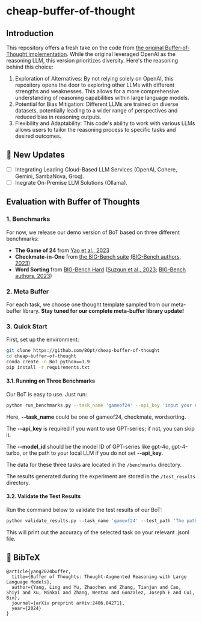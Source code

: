 # cheap-buffer-of-thought

## Introduction

This repository offers a fresh take on the code from [the original Buffer-of-Thought implementation](https://github.com/YangLing0818/buffer-of-thought-llm). While the original leveraged OpenAI as the reasoning LLM, this version prioritizes diversity. Here's the reasoning behind this choice:

1. Exploration of Alternatives: By not relying solely on OpenAI, this repository opens the door to exploring other LLMs with different strengths and weaknesses. This allows for a more comprehensive understanding of reasoning capabilities within large language models.
2. Potential for Bias Mitigation: Different LLMs are trained on diverse datasets, potentially leading to a wider range of perspectives and reduced bias in reasoning outputs.
3. Flexibility and Adaptability: This code's ability to work with various LLMs allows users to tailor the reasoning process to specific tasks and desired outcomes.


## 🚩 New Updates 

- [ ] Integrating Leading Cloud-Based LLM Services (OpenAI, Cohere, Gemini, SambaNova, Groq).
- [ ] Inegrate On-Premise LLM Solutions (Ollama). 

## Evaluation with Buffer of Thoughts

### 1. Benchmarks 

For now, we release our demo version of BoT based on three different benchmarks:

- **The Game of 24** from [Yao et al., 2023](https://github.com/princeton-nlp/tree-of-thought-llm)
- **Checkmate-in-One** from [the BIG-Bench suite](https://github.com/google/BIG-bench/tree/main) [(BIG-Bench authors, 2023)](https://arxiv.org/abs/2206.04615)
- **Word Sorting** from [BIG-Bench Hard](https://github.com/suzgunmirac/BIG-Bench-Hard) ([Suzgun et al., 2023](https://arxiv.org/abs/2210.09261); [BIG-Bench authors, 2023](https://github.com/google/BIG-bench/tree/main))

### 2. Meta Buffer

For each task, we choose one thought template sampled from our meta-buffer library. **Stay tuned for our complete meta-buffer library update!**

### 3. Quick Start

First, set up the environment:

```bash
git clone https://github.com/8Opt/cheap-buffer-of-thought
cd cheap-buffer-of-thought
conda create -n BoT python==3.9 
pip install -r requirements.txt
```

#### 3.1. Running on Three Benchmarks

Our BoT is easy to use. Just run:

```bash
python run_benchmarks.py --task_name 'gameof24' --api_key 'input your API key here if you want to use GPT-4' --model_id 'the model ID of GPT-4 or the path to your local LLM'
```

Here, **--task_name** could be one of gameof24, checkmate, wordsorting.

The **--api_key** is required if you want to use GPT-series; if not, you can skip it.

The **--model_id** should be the model ID of GPT-series like gpt-4o, gpt-4-turbo, or the path to your local LLM if you do not set **--api_key**.

The data for these three tasks are located in the `/benchmarks` directory.

The results generated during the experiment are stored in the `/test_results` directory.

#### 3.2. Validate the Test Results

Run the command below to validate the test results of our BoT:

```python
python validate_results.py --task_name 'gameof24' --test_path 'The path to the .jsonl file you want to validate'
```

This will print out the accuracy of the selected task on your relevant .jsonl file.

## 📖 BibTeX

```
@article{yang2024buffer,
  title={Buffer of Thoughts: Thought-Augmented Reasoning with Large Language Models},
  author={Yang, Ling and Yu, Zhaochen and Zhang, Tianjun and Cao, Shiyi and Xu, Minkai and Zhang, Wentao and Gonzalez, Joseph E and Cui, Bin},
  journal={arXiv preprint arXiv:2406.04271},
  year={2024}
}
```